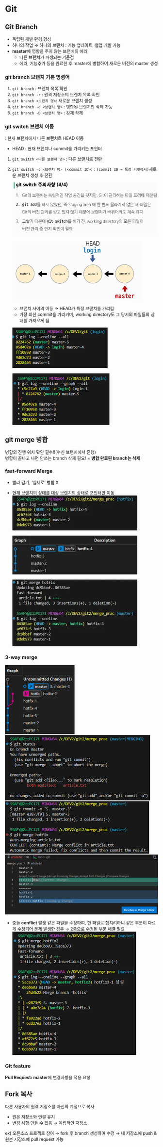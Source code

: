 # Git

## Git Branch
- 독립된 개발 환경 형성
- 하나의 작업 → 하나의 브랜치 : 기능 업데이트, 협업 개발 가능
- **master**에 영향을 주지 않는 브랜치의 에러
    - 다른 브랜치가 파생되는 기준점
    - 에러, 기능추가 등을 완료한 후 master에 병합하여 새로운 버전의 master 생성

### git branch 브랜치 기본 명령어
1. `git branch` : 브랜치 목록 확인
2. `git branch -r` : 원격 저장소의 브랜치 목록 확인
3. `git branch <브랜치 명>`: 새로운 브랜치 생성
4. `git branch -d <브랜치 명>`  : 병합된 브랜치만 삭제 가능
5. `git branch -D <브랜치 명>` : 강제 삭제

### git switch 브랜치 이동
: 현재 브랜치에서 다른 브랜치로 HEAD 이동  

- HEAD : 현재 브랜치나 commit을 가리키는 포인터
1. `git switch <다른 브랜치 명>` : 다른 브랜치로 전환
2. `git switch -c <브랜치 명> (<commit ID>)`  : `(commit ID = 특정 커밋에서)`새로운 브랜치 생성 후 전환
    
    ![image.png](image.png)
    
    ![image.png](image%201.png)
    
    - 브랜치 사이의 이동 → HEAD가 특정 브랜치를 가리킴
    - 가장 최신 commit을 가리키며, working directory도 그 당시의 파일들의 상태를 가져오게 됨
    
    ![image.png](image%202.png)
    
    ![image.png](image%203.png)
    

## git merge 병합
병합의 진행 위치 확인 필수!!(수신 브랜치에서 진행)  
병합이 끝나고 나면 안쓰는 branch 삭제 필요! = **병합 완료된 branch는 삭제**

### **fast-forward Merge**
- 빨리 감기, ‘실제로’ 병합 X
- 현재 브랜치의 상태를 대상 브랜치의 상태로 포인터만 이동
    ![image.png](bcd8154d-93dd-4d55-b9e0-50be49a27072.png)
    
    ![image.png](e9d9fa75-e148-454a-9c14-45b01f81d17e.png)
    
    ![image.png](4165fb95-d9b7-4218-99a5-b19b02021db9.png)
    

### **3-way merge**
![image.png](image%204.png)
![image.png](image%205.png)
![image.png](image%206.png)
![image.png](image%207.png)

- 충돌 **conflict** 발생
    같은 파일을 수정하여, 한 파일로 합치려하니 같은 부분이 다르게 수정되어 문제 발생한 경우
    → 2중으로 수정된 부분 해결 필요
    ![image.png](image%208.png)
    

### Git feature
**Pull Request: master**에 변경사항을 적용 요청

## Fork 복사
다른 사용자의 원격 저장소를 자신의 계정으로 복사

- 원본 저장소와 연결 유지
- 변경 사항 만들 수 있음 → 독립적인 저장소

ex) 오픈소스 프로젝트 참여 
→ fork 후 branch 생성하여 수정 → 내 저장소에 push & 원본 저장소에 pull request 가능